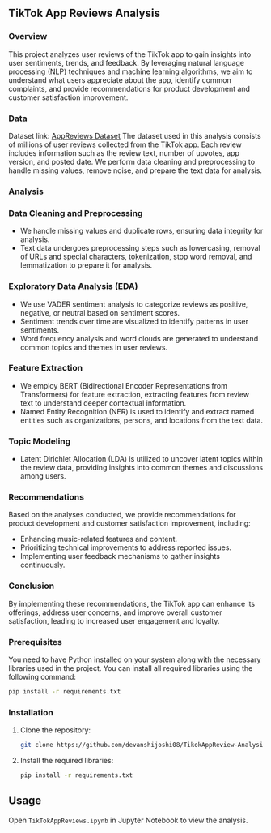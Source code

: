 ## TikTok App Reviews Analysis
### Overview
This project analyzes user reviews of the TikTok app to gain insights into user sentiments, trends, and feedback. By leveraging natural language processing (NLP) techniques and machine learning algorithms, we aim to understand what users appreciate about the app, identify common complaints, and provide recommendations for product development and customer satisfaction improvement.

### Data
Dataset link: [AppReviews Dataset](https://drive.google.com/file/d/1TCyun0B8C4j97jxCYIdQ76mTK0FX-vLo/view?usp=sharing)
The dataset used in this analysis consists of millions of user reviews collected from the TikTok app. Each review includes information such as the review text, number of upvotes, app version, and posted date. We perform data cleaning and preprocessing to handle missing values, remove noise, and prepare the text data for analysis.

### Analysis
### Data Cleaning and Preprocessing
- We handle missing values and duplicate rows, ensuring data integrity for analysis.
- Text data undergoes preprocessing steps such as lowercasing, removal of URLs and special characters, tokenization, stop word removal, and lemmatization to prepare it for analysis.

### Exploratory Data Analysis (EDA)
- We use VADER sentiment analysis to categorize reviews as positive, negative, or neutral based on sentiment scores.
- Sentiment trends over time are visualized to identify patterns in user sentiments.
- Word frequency analysis and word clouds are generated to understand common topics and themes in user reviews.

### Feature Extraction
- We employ BERT (Bidirectional Encoder Representations from Transformers) for feature extraction, extracting features from review text to understand deeper contextual information.
- Named Entity Recognition (NER) is used to identify and extract named entities such as organizations, persons, and locations from the text data.

### Topic Modeling
- Latent Dirichlet Allocation (LDA) is utilized to uncover latent topics within the review data, providing insights into common themes and discussions among users.

### Recommendations
Based on the analyses conducted, we provide recommendations for product development and customer satisfaction improvement, including:

- Enhancing music-related features and content.
- Prioritizing technical improvements to address reported issues.
- Implementing user feedback mechanisms to gather insights continuously.

### Conclusion
By implementing these recommendations, the TikTok app can enhance its offerings, address user concerns, and improve overall customer satisfaction, leading to increased user engagement and loyalty.


### Prerequisites
You need to have Python installed on your system along with the necessary libraries used in the project. You can install all required libraries using the following command:
```bash
pip install -r requirements.txt
```

### Installation
1. Clone the repository:
   ```bash
   git clone https://github.com/devanshijoshi08/TikokAppReview-Analysis.git
   ```
2. Install the required libraries:
   ```bash
   pip install -r requirements.txt
   ```

## Usage
Open `TikTokAppReviews.ipynb` in Jupyter Notebook to view the analysis.
